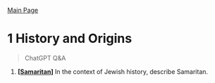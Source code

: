 [Main Page](https://yooyolo.github.io/Jewish_Learning/)
# 1 History and Origins
> ChatGPT Q&A <br>

1. __[[Samaritan](1_History_and_Origins/Samaritan.md)]__ In the context of Jewish history, describe Samaritan.
